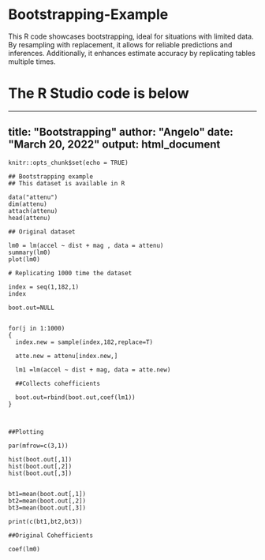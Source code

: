 # Bootstrapping-Example
This R code showcases bootstrapping, ideal for situations with limited data. By resampling with replacement, it allows for reliable predictions and inferences. Additionally, it enhances estimate accuracy by replicating tables multiple times.

# The R Studio code is below

---
title: "Bootstrapping"
author: "Angelo"
date: "March 20, 2022"
output: html_document
---


```{r setup, include=FALSE}
knitr::opts_chunk$set(echo = TRUE)
```

```{r}
## Bootstrapping example
## This dataset is available in R

data("attenu")
dim(attenu)
attach(attenu)
head(attenu)

## Original dataset

lm0 = lm(accel ~ dist + mag , data = attenu)
summary(lm0)
plot(lm0)

# Replicating 1000 time the dataset 

index = seq(1,182,1)
index

boot.out=NULL


for(j in 1:1000)
{
  index.new = sample(index,182,replace=T)
  
  atte.new = attenu[index.new,]
  
  lm1 =lm(accel ~ dist + mag, data = atte.new)
  
  ##Collects cohefficients
  
  boot.out=rbind(boot.out,coef(lm1))
}



##Plotting 

par(mfrow=c(3,1))

hist(boot.out[,1])
hist(boot.out[,2])
hist(boot.out[,3])


bt1=mean(boot.out[,1])
bt2=mean(boot.out[,2])
bt3=mean(boot.out[,3])

print(c(bt1,bt2,bt3))

##Original Cohefficients

coef(lm0)

```

